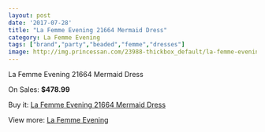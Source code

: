 ```yaml
---
layout: post
date: '2017-07-28'
title: "La Femme Evening 21664 Mermaid Dress"
category: La Femme Evening
tags: ["brand","party","beaded","femme","dresses"]
image: http://img.princessan.com/23988-thickbox_default/la-femme-evening-21664-mermaid-dress.jpg
---
```

La Femme Evening 21664 Mermaid Dress

On Sales: **$478.99**
<a href="https://www.princessan.com/en/la-femme-evening/11066-la-femme-evening-21664-mermaid-dress.html"><amp-img layout="responsive" width="600" height="600" src="//img.princessan.com/23988-thickbox_default/la-femme-evening-21664-mermaid-dress.jpg" alt="La Femme Evening 21664 Mermaid Dress 0" /></a>

Buy it: [La Femme Evening 21664 Mermaid Dress](https://www.princessan.com/en/la-femme-evening/11066-la-femme-evening-21664-mermaid-dress.html "La Femme Evening 21664 Mermaid Dress")

View more: [La Femme Evening](https://www.princessan.com/en/29-la-femme-evening "La Femme Evening")